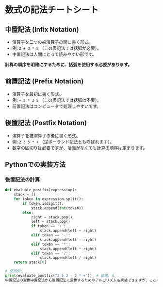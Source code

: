 # 数式の記法チートシート

## 中置記法 (Infix Notation)
- 演算子を二つの被演算子の間に書く形式。
- 例: `2 + 3 * 5` （この表記法では括弧が必要）。
- 中置記法は人間にとって読みやすい形です。

**計算の順序を明確にするために、括弧を使用する必要があります。**

## 前置記法 (Prefix Notation)
- 演算子を最初に書く形式。
- 例: `+ 2 * 3 5` （この表記法では括弧は不要）。
- 前置記法はコンピュータで処理しやすいです。

## 後置記法 (Postfix Notation)
- 演算子を被演算子の後に書く形式。
- 例: `2 3 5 * +` （逆ポーランド記法とも呼ばれます）。
- 数字の区切りは必要ですが、括弧がなくても計算の順序は定まります。

## Pythonでの実装方法
### 後置記法の計算
```python
def evaluate_postfix(expression):
    stack = []
    for token in expression.split():
        if token.isdigit():
            stack.append(int(token))
        else:
            right = stack.pop()
            left = stack.pop()
            if token == '+':
                stack.append(left + right)
            elif token == '-':
                stack.append(left - right)
            elif token == '*':
                stack.append(left * right)
            elif token == '/':
                stack.append(left / right)
    return stack[0]

# 使用例:
print(evaluate_postfix("2 5 3 - 2 * +"))  # 結果: 6
中置記法の変換中置記法から後置記法に変換するためのアルゴリズムも実装できますが、ここでは後置記法の計算方法を示しています。